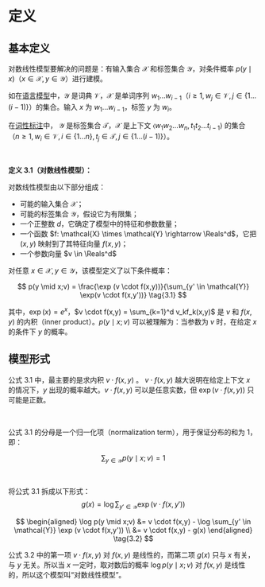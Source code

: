 # 定义

## 基本定义

对数线性模型要解决的问题是：有输入集合 $\mathcal{X}$ 和标签集合 $\mathcal{Y}$，对条件概率 $p(y \mid x)$（$x \in \mathcal{X}, y \in \mathcal{Y}$）进行建模。

如在[语言模型](/ai/nlp/language-modeling/)中，$\mathcal{Y}$ 是词典 $\mathcal{V}$，$\mathcal{X}$ 是单词序列 $w_1 \dots w_{i-1}$（$i \geq 1, w_j \in \mathcal{V}, j \in \{1 . . .(i - 1)\}$）的集合。输入 $x$ 为 $w_1 \dots w_{i-1}$，标签 $y$ 为 $w_i$。

在[词性标注](/ai/nlp/tagging-problems-hmms/)中， $\mathcal{Y}$ 是标签集合 $\mathcal{T}$，$\mathcal{X}$ 是上下文 $⟨w_1w_2 \dots w_n, t_1t_2 \dots t_{i-1}⟩$ 的集合（$n \geq 1, w_i \in \mathcal{V}, i \in \{1 \dots n\}, t_j \in \mathcal{T}, j \in \{1 \dots (i-1)\}$）。

&nbsp;

**定义 3.1（对数线性模型）：**

对数线性模型由以下部分组成：

- 可能的输入集合 $\mathcal{X}$；
- 可能的标签集合 $\mathcal{Y}$，假设它为有限集；
- 一个正整数 $d$，它确定了模型中的特征和参数数量；
- 一个函数 $f: \mathcal{X} \times \mathcal{Y} \rightarrow \Reals^d$，它把 $(x,y)$ 映射到了其特征向量 $f(x,y)$；
- 一个参数向量 $v \in \Reals^d$

对任意 $x \in \mathcal{X}, y \in \mathcal{Y}$，该模型定义了以下条件概率：

$$
p(y \mid x;v) = \frac{\exp (v \cdot f(x,y))}{\sum_{y' \in \mathcal{Y}} \exp(v \cdot f(x,y'))} \tag{3.1}
$$

其中，$\exp(x) = e^x$，$v \cdot f(x,y) = \sum_{k=1}^d v_kf_k(x,y)$ 是 $v$ 和 $f(x,y)$ 的内积（inner product）。$p(y \mid x;v)$ 可以被理解为：当参数为 $v$ 时，在给定 $x$ 的条件下 $y$ 的概率。


## 模型形式

公式 3.1 中，最主要的是求内积 $v \cdot f(x,y)$ 。 $v \cdot f(x,y)$ 越大说明在给定上下文 $x$ 的情况下，$y$ 出现的概率越大。$v \cdot f(x,y)$ 可以是任意实数，但 $\exp (v \cdot f(x,y))$ 只可能是正数。

&nbsp;

公式 3.1 的分母是一个归一化项（normalization term），用于保证分布的和为 1，即：

$$
\sum_{y \in \mathcal{Y}} p(y \mid x;v) = 1
$$

&nbsp;

将公式 3.1 拆成以下形式：
$$
g(x) = \log \sum_{y' \in \mathcal{Y}} \exp (v \cdot f(x,y'))
$$

$$
\begin{aligned}	
	\log p(y \mid x;v) &= v \cdot f(x,y) - \log \sum_{y' \in \mathcal{Y}} \exp (v \cdot f(x,y')) \\
	  &= v \cdot f(x,y) - g(x)
\end{aligned} \tag{3.2}
$$

公式 3.2 中的第一项 $v \cdot f(x,y)$ 对 $f(x,y)$ 是线性的，而第二项 $g(x)$ 只与 $x$ 有关，与 $y$ 无关。所以当 $x$ 一定时，取对数后的概率 $\log p(y \mid x;v)$ 对 $f(x,y)$ 是线性的，所以这个模型叫“对数线性模型”。
